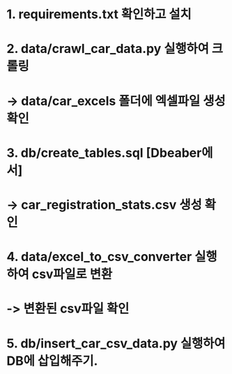# 1. requirements.txt 확인하고 설치

# 2. data/crawl_car_data.py 실행하여 크롤링

# -> data/car_excels 폴더에 엑셀파일 생성 확인

# 3. db/create_tables.sql [Dbeaber에서]

# -> car_registration_stats.csv 생성 확인

# 4. data/excel_to_csv_converter 실행하여 csv파일로 변환

# -> 변환된 csv파일 확인

# 5. db/insert_car_csv_data.py 실행하여 DB에 삽입해주기.
